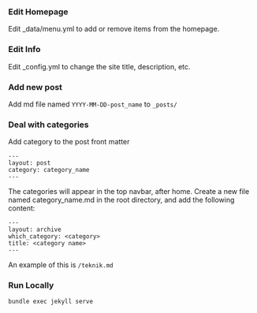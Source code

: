 ### Edit Homepage
Edit _data/menu.yml to add or remove items from the homepage.

### Edit Info
Edit _config.yml to change the site title, description, etc.

### Add new post
Add md file named  `YYYY-MM-DD-post_name` to `_posts/`

### Deal with categories
Add category to the post front matter
```
---
layout: post
category: category_name
---
```

The categories will appear in the top navbar, after home.
Create a new file named category_name.md in the root directory, and add the following content:
```
---
layout: archive
which_category: <category>
title: <category name>
---
```
An example of this is `/teknik.md`

### Run Locally

```bash
bundle exec jekyll serve
```